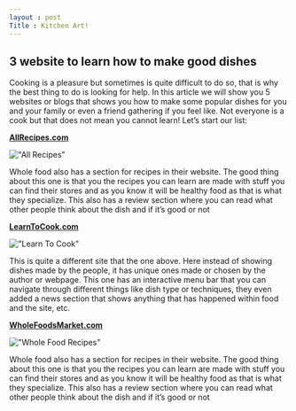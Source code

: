 ```yaml
---
layout : post
Title : Kitchen Art!
---
```


3 website to learn how to make good dishes
---

Cooking is a pleasure but sometimes is quite difficult to do so, that is why the best thing to do is looking for help. In this article we will show you 5 websites or blogs that shows you how to make some popular dishes for you and your family or even a friend gathering if you feel like. Not everyone is a cook but that does not mean you cannot learn!
Let’s start our list:

[<b>AllRecipes.com</b>](http://allrecipes.com/)

!["All Recipes"](https://photos-2.dropbox.com/t/2/AAB1tl8HH7n-BGSpANw7k70vgHZJ-iqyTR7AJnQ4OIVOWg/12/97387366/png/32x32/1/_/1/2/allrecipes.png/ENegxksYrcIDIAIoAg/GvZKLED-Uaga_iHA7B2_BTGrsaBQH31cSLgSPzH14SI?size=1024x768&size_mode=2)

Whole food also has a section for recipes in their website. The good thing about this one is that you the recipes you can learn are made with stuff you can find their stores and as you know it will be healthy food as that is what they specialize. This also has a review section where you can read what other people think about the dish and if it’s good or not

[<b>LearnToCook.com</b>](http://LearnToCook.com/)

!["Learn To Cook"](https://photos-5.dropbox.com/t/2/AACjpKm6D-HnNTGW990WnXExOBtL1kx1O_l7qj5ooAX06g/12/97387366/png/32x32/1/_/1/2/learntocook.png/ENegxksYsMIDIAIoAg/HYIfLkzwJUT4AWMSRo7o7Wgw5JUbhmKWAs4PeOIUFDc?size=1024x768&size_mode=2)

This is quite a different site that the one above. Here instead of showing dishes made by the people, it has unique ones made or chosen by the author or webpage. This one has an interactive menu bar that you can navigate through different things like dish type or techniques, they even added a news section that shows anything that has happened within food and the site, etc. 

[<b>WholeFoodsMarket.com</b>](https://www.wholefoodsmarket.com/recipes?qt-recipes=0#qt-recipes)

!["Whole Food Recipes"](https://photos-4.dropbox.com/t/2/AAB98UNDfnjdy67L0dmfFzAxysLGmS0s4w7nsl2Dt59CRA/12/97387366/png/32x32/1/_/1/2/wholefood.png/ENegxksYscIDIAIoAg/innD4nh7gjjr1Jg5jdc43juLiNgQy-CTKj89Cn2uXGo?size=1024x768&size_mode=2)

Whole food also has a section for recipes in their website. The good thing about this one is that you the recipes you can learn are made with stuff you can find their stores and as you know it will be healthy food as that is what they specialize. This also has a review section where you can read what other people think about the dish and if it’s good or not
